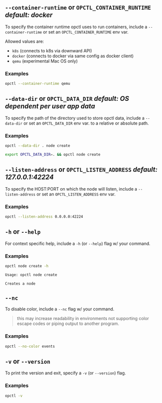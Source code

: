 ## `--container-runtime` or `OPCTL_CONTAINER_RUNTIME` *default: docker*
To specify the container runtime opctl uses to run containers, include a `--container-runtime` or set an `OPCTL_CONTAINER_RUNTIME` env var.

Allowed values are:
- `k8s` (connects to k8s via downward API)
- `docker` (connects to docker via same config as docker client)
- `qemu` (experimental Mac OS only)

### Examples
```sh
opctl --container-runtime qemu
```

## `--data-dir` or `OPCTL_DATA_DIR` *default: OS dependent per user app data*
To specify the path of the directory used to store opctl data, include a `--data-dir` or set an `OPCTL_DATA_DIR` env var.
to a relative or absolute path. 

### Examples
```sh
opctl --data-dir . node create
```

```sh
export OPCTL_DATA_DIR=. && opctl node create
```

## `--listen-address` or `OPCTL_LISTEN_ADDRESS` *default: 127.0.0.1:42224*
To specify the HOST:PORT on which the node will listen, include a `--listen-address` or set an `OPCTL_LISTEN_ADDRESS` env var.

### Examples
```sh
opctl --listen-address 0.0.0.0:42224
```

## `-h` or `--help`
For context specific help, include a `-h` (or `--help`) flag w/ your command.

### Examples
```sh
opctl node create -h

Usage: opctl node create

Creates a node
```

## `--nc`
To disable color, include a `--nc` flag w/ your command.
> this may increase readability in environments not supporting color escape codes or piping output to another program.

### Examples
```sh
opctl --no-color events
```

## `-v` or `--version`
To print the version and exit, specify a `-v` (or `--version`) flag.

### Examples
```sh
opctl -v
```